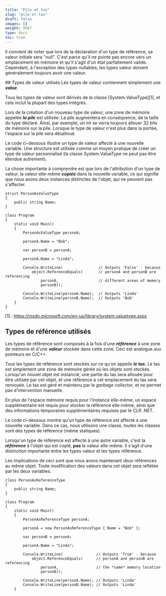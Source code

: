 ```yaml
---
title: "Pile et tas"
slug: "pile-et-tas"
draft: false
images: []
weight: 9987
type: docs
toc: true
---
```


Il convient de noter que lors de la déclaration d'un type de référence, sa valeur initiale sera "null". C'est parce qu'il ne pointe pas encore vers un emplacement en mémoire et qu'il s'agit d'un état parfaitement valide.
Cependant, à l'exception des types nullables, les types valeur doivent généralement toujours avoir une valeur.



## Types de valeur utilisés
Les types de valeur contiennent simplement une _**value**_.

Tous les types de valeur sont dérivés de la classe [System.ValueType][1], et cela inclut la plupart des types intégrés.

Lors de la création d'un nouveau type de valeur, une zone de mémoire appelée __*la pile*__ est utilisée.
La pile augmentera en conséquence, de la taille du type déclaré. Ainsi, par exemple, un int se verra toujours allouer 32 bits de mémoire sur la pile. Lorsque le type de valeur n'est plus dans la portée, l'espace sur la pile sera désalloué.

Le code ci-dessous illustre un type de valeur affecté à une nouvelle variable. Une structure est utilisée comme un moyen pratique de créer un type de valeur personnalisé (la classe System.ValueType ne peut pas être étendue autrement).

La chose importante à comprendre est que lors de l'attribution d'un type de valeur, la valeur elle-même _**copiée**_ dans la nouvelle variable, ce qui signifie que nous avons deux instances distinctes de l'objet, qui ne peuvent pas s'affecter.

    struct PersonAsValueType
    {
        public string Name;
    }

    class Program
    {
        static void Main()
        {
            PersonAsValueType personA;

            personA.Name = "Bob";

            var personB = personA;

            personA.Name = "Linda";

            Console.WriteLine(                // Outputs 'False' - because 
                object.ReferenceEquals(       // personA and personB are referencing 
                    personA,                  // different areas of memory
                    personB));                

            Console.WriteLine(personA.Name);  // Outputs 'Linda'
            Console.WriteLine(personB.Name);  // Outputs 'Bob'
        }
    }


[1] : https://msdn.microsoft.com/en-us/library/system.valuetype.aspx

## Types de référence utilisés
Les types de référence sont composés à la fois d'une _**référence**_ à une zone de mémoire et d'une _**valeur**_ stockée dans cette zone.
Ceci est analogue aux pointeurs en C/C++.

Tous les types de référence sont stockés sur ce qu'on appelle _**le tas**_.
Le tas est simplement une zone de mémoire gérée où les objets sont stockés. Lorsqu'un nouvel objet est instancié, une partie du tas sera allouée pour être utilisée par cet objet, et une référence à cet emplacement du tas sera renvoyée. Le tas est géré et maintenu par le _garbage collector_, et ne permet pas d'intervention manuelle.

En plus de l'espace mémoire requis pour l'instance elle-même, un espace supplémentaire est requis pour stocker la référence elle-même, ainsi que des informations temporaires supplémentaires requises par le CLR .NET.

Le code ci-dessous montre qu'un type de référence est affecté à une nouvelle variable. Dans ce cas, nous utilisons une classe, toutes les classes sont des types de référence (même statiques).

Lorsqu'un type de référence est affecté à une autre variable, c'est la _**référence**_ à l'objet qui est copié, __pas__ la valeur elle-même. Il s'agit d'une distinction importante entre les types valeur et les types référence.

Les implications de ceci sont que nous avons maintenant _deux_ références au même objet.
Toute modification des valeurs dans cet objet sera reflétée par les deux variables.

    class PersonAsReferenceType
    {
        public string Name;
    }

    class Program
    {
        static void Main()
        {
            PersonAsReferenceType personA;

            personA = new PersonAsReferenceType { Name = "Bob" };

            var personB = personA;

            personA.Name = "Linda";

            Console.WriteLine(               // Outputs 'True' - because
                object.ReferenceEquals(      // personA and personB are referencing 
                    personA,                 // the *same* memory location
                    personB));

            Console.WriteLine(personA.Name); // Outputs 'Linda'
            Console.WriteLine(personB.Name); // Outputs 'Linda'
        }

